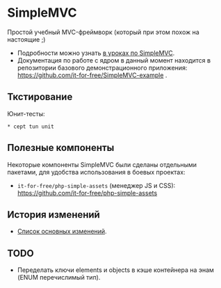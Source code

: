 # SimpleMVC 

Простой учебный MVC-фреймворк (который при этом похож на настоящие ;)

* Подробности можно узнать  [в уроках по SimpleMVC](http://fkn.ktu10.com/?q=node/9429).
* Документация по работе с ядром в данный момент находится 
    в репозитории базового демонстрационного приложения: https://github.com/it-for-free/SimpleMVC-example . 


## Ткстирование

Юнит-тесты:
```
* cept tun unit
```
## Полезные компоненты

Некоторые компоненты SimpleMVC были сделаны отдельными пакетами, для удобства использования в боевых проектах:

* `it-for-free/php-simple-assets` (менеджер JS и CSS): https://github.com/it-for-free/php-simple-assets

## История изменений 

* [Список основных изменений](CHANGELOG.md).


## TODO

* Переделать ключи elements и objects в кэше контейнера на энам (ENUM перечислимый тип).
